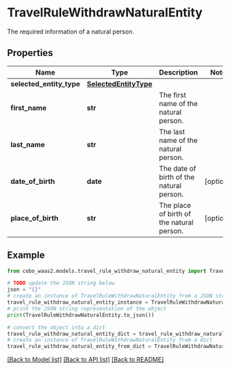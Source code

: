 # TravelRuleWithdrawNaturalEntity

The required information of a natural person.

## Properties

Name | Type | Description | Notes
------------ | ------------- | ------------- | -------------
**selected_entity_type** | [**SelectedEntityType**](SelectedEntityType.md) |  | 
**first_name** | **str** | The first name of the natural person. | 
**last_name** | **str** | The last name of the natural person. | 
**date_of_birth** | **date** | The date of birth of the natural person. | [optional] 
**place_of_birth** | **str** | The place of birth of the natural person. | [optional] 

## Example

```python
from cobo_waas2.models.travel_rule_withdraw_natural_entity import TravelRuleWithdrawNaturalEntity

# TODO update the JSON string below
json = "{}"
# create an instance of TravelRuleWithdrawNaturalEntity from a JSON string
travel_rule_withdraw_natural_entity_instance = TravelRuleWithdrawNaturalEntity.from_json(json)
# print the JSON string representation of the object
print(TravelRuleWithdrawNaturalEntity.to_json())

# convert the object into a dict
travel_rule_withdraw_natural_entity_dict = travel_rule_withdraw_natural_entity_instance.to_dict()
# create an instance of TravelRuleWithdrawNaturalEntity from a dict
travel_rule_withdraw_natural_entity_from_dict = TravelRuleWithdrawNaturalEntity.from_dict(travel_rule_withdraw_natural_entity_dict)
```
[[Back to Model list]](../README.md#documentation-for-models) [[Back to API list]](../README.md#documentation-for-api-endpoints) [[Back to README]](../README.md)



